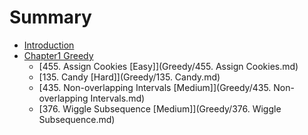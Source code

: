 # Summary

* [Introduction](README.md)
* [Chapter1 Greedy](Greedy/README.md)
    * [455. Assign Cookies [Easy]](Greedy/455. Assign Cookies.md)
    * [135. Candy [Hard]](Greedy/135. Candy.md)
    * [435. Non-overlapping Intervals [Medium]](Greedy/435. Non-overlapping Intervals.md)
    * [376. Wiggle Subsequence [Medium]](Greedy/376. Wiggle Subsequence.md)

